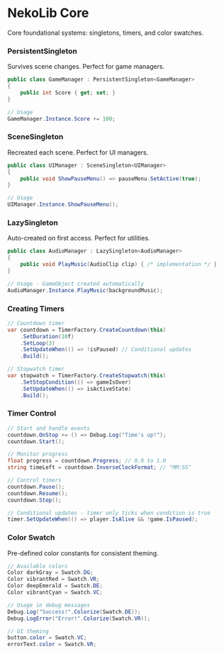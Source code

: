 # NekoLib Core

Core foundational systems: singletons, timers, and color swatches.

### PersistentSingleton

Survives scene changes. Perfect for game managers.

```csharp
public class GameManager : PersistentSingleton<GameManager>
{
    public int Score { get; set; }
}

// Usage
GameManager.Instance.Score += 100;
```

### SceneSingleton

Recreated each scene. Perfect for UI managers.

```csharp
public class UIManager : SceneSingleton<UIManager>
{
    public void ShowPauseMenu() => pauseMenu.SetActive(true);
}

// Usage
UIManager.Instance.ShowPauseMenu();
```

### LazySingleton

Auto-created on first access. Perfect for utilities.

```csharp
public class AudioManager : LazySingleton<AudioManager>
{
    public void PlayMusic(AudioClip clip) { /* implementation */ }
}

// Usage - GameObject created automatically
AudioManager.Instance.PlayMusic(backgroundMusic);
```

### Creating Timers

```csharp
// Countdown timer
var countdown = TimerFactory.CreateCountdown(this)
    .SetDuration(10f)
    .SetLoop(3)
    .SetUpdateWhen(() => !isPaused) // Conditional updates
    .Build();

// Stopwatch timer
var stopwatch = TimerFactory.CreateStopwatch(this)
    .SetStopCondition(() => gameIsOver)
    .SetUpdateWhen(() => isActiveState)
    .Build();
```

### Timer Control

```csharp
// Start and handle events
countdown.OnStop += () => Debug.Log("Time's up!");
countdown.Start();

// Monitor progress
float progress = countdown.Progress; // 0.0 to 1.0
string timeLeft = countdown.InverseClockFormat; // "MM:SS"

// Control timers
countdown.Pause();
countdown.Resume();
countdown.Stop();

// Conditional updates - timer only ticks when condition is true
timer.SetUpdateWhen(() => player.IsAlive && !game.IsPaused);
```

### Color Swatch

Pre-defined color constants for consistent theming.

```csharp
// Available colors
Color darkGray = Swatch.DG;
Color vibrantRed = Swatch.VR;
Color deepEmerald = Swatch.DE;
Color vibrantCyan = Swatch.VC;

// Usage in debug messages
Debug.Log("Success!".Colorize(Swatch.DE));
Debug.LogError("Error!".Colorize(Swatch.VR));

// UI theming
button.color = Swatch.VC;
errorText.color = Swatch.VR;
```
